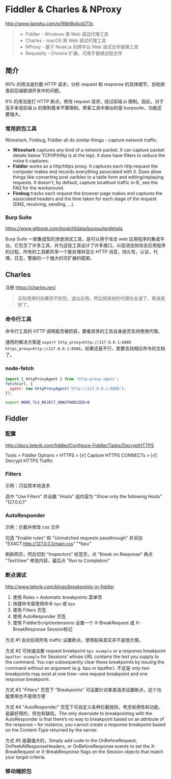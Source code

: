 # Fiddler & Charles & NProxy

http://www.jianshu.com/p/99b6b4cd273c

> * Fiddler - Windows 用 Web 调试代理工具
> * Charles - macOS 用 Web 调试代理工具
> * NProxy - 基于 Node.js 的跨平台 Web 调试文件替换工具
> * Requestly - Chrome 扩展，可用于替换远程文件


## 简介

90% 的用法是拦截 HTTP 请求，分析 request 和 response 的具体细节，协助排查前后端联调开发中的问题。

9% 的用法是打 HTTP 断点，修改 request 请求，绕过前端 js 限制。因此，对于高手来说前端 js 的限制基本不算限制。黑客工具中类似的是 burpsuite，功能还要强大。

### 常用抓包工具

Wireshark, Firebug, Fiddler all do similar things - capture network traffic.

* **Wireshark** captures any kind of a network packet. It can capture packet details below TCP/IP(Http is at the top). It does have filters to reduce the noise it captures.
* **Fiddler** works as a http/https proxy. It captures each http request the computer makes and records everything associated with it. Does allow things like converting post varibles to a table form and editing/replaying requests. It doesn't, by default, capture localhost traffic in IE, see the FAQ for the workaround.
* **Firebug** tracks each request the browser page makes and captures the associated headers and the time taken for each stage of the request (DNS, receiving, sending, ...).


### Burp Suite

https://www.gitbook.com/book/t0data/burpsuite/details

Burp Suite 一款集成型的渗透测试工具，是可以用于攻击 web 应用程序的集成平台。它包含了许多工具，并为这些工具设计了许多接口，以促进加快攻击应用程序的过程。所有的工具都共享一个能处理并显示 HTTP 消息，持久性，认证，代理，日志，警报的一个强大的可扩展的框架。



## Charles

注册 https://charles.ren/

> 实际使用时如果抓不到包，退出应用，然后把其他的代理也全退了，再进就好了。

### 命令行工具

命令行工具的 HTTP 调用能否被抓获，要看具体的工具自身是否支持使用代理。

通用的解决方案是 `export http_proxy=http://127.0.0.1:8888 https_proxy=http://127.0.0.1:8888`，如果还是不行，那要去找相应命令的文档了。

### node-fetch

```js
import { HttpProxyAgent } from 'http-proxy-agent';
fetch(url, {
  agent: new HttpProxyAgent('http://127.0.0.1:8888'),
});
```

```bash
export NODE_TLS_REJECT_UNAUTHORIZED=0
```


## Fiddler

### 配置

http://docs.telerik.com/fiddler/Configure-Fiddler/Tasks/DecryptHTTPS

Tools > Fiddler Options > HTTPS > [√] Capture HTTPS CONNECTs > [√] Decrypt HTTPS Traffic

### Filters

示例：只监控本地请求

选中 "Use Filters" 并设置 "Hosts" 组内容为 "Show only the following Hosts" "127.0.0.1"

### AutoResponder

示例：拦截并修改 css 文件

勾选 "Enable rules" 和 "Unmatched requests passthrough" 并添加 "EXACT:http://127.0.0.1/main.css" "*bpu"

刷新网页，然后切到 "Inspectors" 标签页，点 "Break on Response" 再点 "TextView" 修改内容，最后点 "Run to Completion"

### 断点调试

http://www.telerik.com/blogs/breakpoints-in-fiddler

1. 使用 Rules > Automatic breakpoints 菜单项
2. 快捷命令窗使用命令 `bpu` 或 `bpa`
3. 使用 Filters 页签
4. 使用 AutoResponder 页签
5. 使用 FiddlerScript/extensions 设置一个 X-BreakRequest 或 X-BreakResponse Session标记

方式 #1 会对后续所有 traffic 设置断点，使用起来其实并不是很方便。

方式 #2 可快速设置 request breakpoint `bpu example` or a response breakpoint `bpafter example` for Sessions’ whose URL contains the text you supply to the command. You can subsequently clear these breakpoints by issuing the command without an argument (e.g. bpu or bpafter). 不足是 only two breakpoints may exist at one time—one request breakpoint and one response breakpoint.

方式 #3 "Filters" 页签下 "Breakpoints" 可设置针对某类请求设置断点，这个功能使用也不是很方便

方式 #4 "AutoResponder" 页签下可自定义各种拦截规则，考虑易用性和功能，是最好用的，但也有缺陷，The only downside to breakpointing with the AutoResponder is that there’s no way to breakpoint based on an attribute of the response – for instance, you cannot create a response breakpoint based on the Content-Type returned by the server.

方式 #5 是最强大的，Simply add code to the OnBeforeRequest, OnPeekAtResponseHeaders, or OnBeforeResponse events to set the X-BreakRequest or X-BreakResponse flags on the Session objects that match your target criteria.


### 移动端抓包



